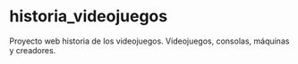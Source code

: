 # historia_videojuegos
Proyecto web historia de los videojuegos. Videojuegos, consolas, máquinas y creadores.
